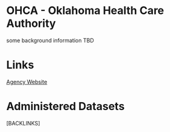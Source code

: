 # OHCA - Oklahoma Health Care Authority
some background information TBD

# Links
[Agency Website](https://www.oklahoma.gov/ohca.html)

# Administered Datasets
[BACKLINKS]